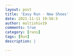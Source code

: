 ```yaml
---
layout: post
title: 'Easy Run - New Shoes'
date: 2021-11-11 19:56:5
author: multishiv19
comments: true
category: [runs]
tags: [Run]
description: |
    
---
```





<div width='100%' class='strava-embed-placeholder' data-embed-type='activity' data-embed-id='6241712370'></div>
<script src='https://strava-embeds.com/embed.js'></script>
